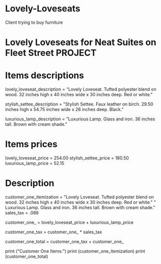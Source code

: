 # Lovely-Loveseats
Client trying to buy furniture
# Lovely Loveseats for Neat Suites on Fleet Street PROJECT

# Items descriptions
lovely_loveseat_description = "Lovely Loveseat. Tufted polyester blend on wood. 32 inches high x 40 inches wide x 30 inches deep. Red or white."

stylish_settee_description =  "Stylish Settee. Faux leather on birch. 29.50 inches high x 54.75 inches wide x 28 inches deep. Black."

luxurious_lamp_description = "Luxurious Lamp. Glass and iron. 36 inches tall. Brown with cream shade."

# Items prices
lovely_loveseat_price = 254.00
stylish_settee_price = 180.50
luxurious_lamp_price = 52.15

# Description 
customer_one_itemization = "Lovely Loveseat. Tufted polyester blend on wood. 32 inches high x 40 inches wide x 30 inches deep. Red or white." " Luxurious Lamp. Glass and iron. 36 inches tall. Brown with cream shade."
sales_tax = .088

customer_one_ = lovely_loveseat_price + luxurious_lamp_price 

customer_one_tax = customer_one_ * sales_tax

customer_one_total = customer_one_tax + customer_one_

print ("Customer One Items:")
print (customer_one_itemization)
print (customer_one_total)
